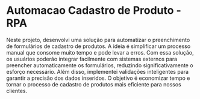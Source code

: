 # Automacao Cadastro de Produto - RPA

Neste projeto, desenvolvi uma solução para automatizar o preenchimento de formulários de cadastro de produtos. A ideia é simplificar um processo manual que consome muito tempo e pode levar a erros. Com essa solução, os usuários poderão integrar facilmente com sistemas externos para preencher automaticamente os formulários, reduzindo significativamente o esforço necessário. Além disso, implementei validações inteligentes para garantir a precisão dos dados inseridos. O objetivo é economizar tempo e tornar o processo de cadastro de produtos mais eficiente para nossos clientes.
